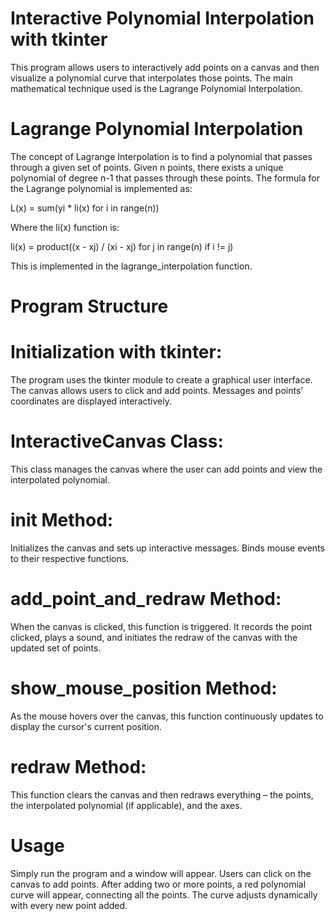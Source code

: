 # Interactive Polynomial Interpolation with tkinter
This program allows users to interactively add points on a canvas and then visualize a polynomial curve that interpolates those points. The main mathematical technique used is the Lagrange Polynomial Interpolation.
# Lagrange Polynomial Interpolation
The concept of Lagrange Interpolation is to find a polynomial that passes through a given set of points. Given n points, there exists a unique polynomial of degree n-1 that passes through these points. The formula for the Lagrange polynomial is implemented as:

L(x) = sum(yi * li(x) for i in range(n))

Where the li(x) function is:

li(x) = product((x - xj) / (xi - xj) for j in range(n) if i != j)

This is implemented in the lagrange_interpolation function.

# Program Structure
# Initialization with tkinter:
The program uses the tkinter module to create a graphical user interface. The canvas allows users to click and add points. Messages and points' coordinates are displayed interactively.

# InteractiveCanvas Class:
This class manages the canvas where the user can add points and view the interpolated polynomial.

# __init__ Method:
Initializes the canvas and sets up interactive messages. Binds mouse events to their respective functions.

# add_point_and_redraw Method:
When the canvas is clicked, this function is triggered. It records the point clicked, plays a sound, and initiates the redraw of the canvas with the updated set of points.

# show_mouse_position Method:
As the mouse hovers over the canvas, this function continuously updates to display the cursor's current position.

# redraw Method: 
This function clears the canvas and then redraws everything – the points, the interpolated polynomial (if applicable), and the axes.

# Usage
Simply run the program and a window will appear. Users can click on the canvas to add points. After adding two or more points, a red polynomial curve will appear, connecting all the points. The curve adjusts dynamically with every new point added.
